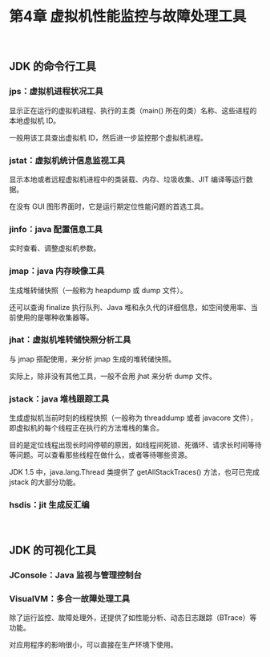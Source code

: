 # 第4章 虚拟机性能监控与故障处理工具

​    

## JDK 的命令行工具

### jps：虚拟机进程状况工具

显示正在运行的虚拟机进程、执行的主类（main() 所在的类）名称、这些进程的本地虚拟机 ID。

一般用该工具查出虚拟机 ID，然后进一步监控那个虚拟机进程。

### jstat：虚拟机统计信息监视工具

显示本地或者远程虚拟机进程中的类装载、内存、垃圾收集、JIT 编译等运行数据。

在没有 GUI 图形界面时，它是运行期定位性能问题的首选工具。

### jinfo：java 配置信息工具

实时查看、调整虚拟机参数。

### jmap：java 内存映像工具

生成堆转储快照（一般称为 heapdump 或 dump 文件）。

还可以查询 finalize 执行队列、Java 堆和永久代的详细信息，如空间使用率、当前使用的是哪种收集器等。

### jhat：虚拟机堆转储快照分析工具

与 jmap 搭配使用，来分析 jmap 生成的堆转储快照。

实际上，除非没有其他工具，一般不会用 jhat 来分析 dump 文件。

### jstack：java 堆栈跟踪工具

生成虚拟机当前时刻的线程快照（一般称为 threaddump 或者 javacore 文件），即虚拟机的每个线程正在执行的方法堆栈的集合。

目的是定位线程出现长时间停顿的原因，如线程间死锁、死循环、请求长时间等待等问题。可以查看那些线程在做什么，或者等待哪些资源。

JDK 1.5 中，java.lang.Thread 类提供了 getAllStackTraces() 方法，也可已完成 jstack 的大部分功能。

### hsdis：jit 生成反汇编

​    

## JDK 的可视化工具

### JConsole：Java 监视与管理控制台

### VisualVM：多合一故障处理工具

除了运行监控、故障处理外，还提供了如性能分析、动态日志跟踪（BTrace）等功能。

对应用程序的影响很小，可以直接在生产环境下使用。



